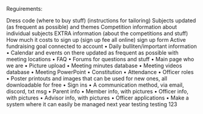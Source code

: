 Reguirements:

Dress code (where to buy stuff) (instructions for tailoring) 
Subjects updated (as frequent as possible) and themes 
Competition information about individual subjects 
EXTRA information (about the competitions and stuff) 
How much it costs to sign up (sign up fee all online) sign up form 
Active fundraising goal connected to account 
• Daily bulliten/important information 
• Calendar and events on there updated as frequent as possible with meeting locations 
• FAQ 
• Forums for questions and stuff 
• Main page who we are 
• Picture upload 
• Meeting minutes database 
• Meeting videos database 
• Meeting PowerPoint 
• Constitution 
• Attendance 
• Officer roles 
• Poster printouts and images that can be used for new ones, all downloadable for free 
• Sign ins 
• A communication method, via email, discord, txt msg 
• Parent info 
• Member info, with pictures 
• Officer info, with pictures 
• Advisor info, with pictures 
• Officer applications 
• Make a system where it can easily be managed next year 
testing
testing 123